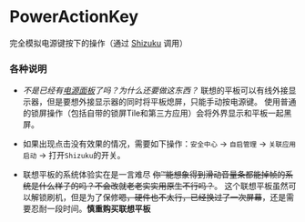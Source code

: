 # PowerActionKey

完全模拟电源键按下的操作（通过 [Shizuku](https://github.com/RikkaApps/Shizuku) 调用）

### 各种说明

* *不是已经有[电源面板](https://github.com/ryuunoakaihitomi/rebootmenu)了吗？为什么还要做这东西？*
  联想的平板可以有线外接显示器，但是要想外接显示器的同时将平板熄屏，只能手动按电源键。
  使用普通的锁屏操作（包括自带的锁屏Tile和第三方应用）会将外界显示和平板一起黑屏。

* 如果出现点击没有效果的情况，需要如下操作：`安全中心` -> `自启管理` -> `关联应用启动` -> 打开`Shizuku`的开关。

* 联想平板的系统体验实在是一言难尽
  ~~你™能想象得到滑动音量条都能掉帧的系统是什么样子的吗？不会改就老老实实用原生不行吗？~~。
  这个联想平板虽然可以解锁刷机，但是为了保修~~嗯，硬件也不太行，已经换过了一次屏幕~~，还是需要忍耐一段时间。**慎重购买联想平板**